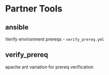# Partner Tools

## ansible
Verify environment prereqs - `verify_prereq.yml`

## verify_prereq
apache ant variation for prereq verification